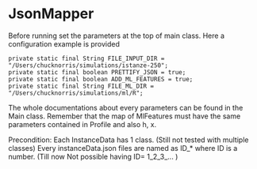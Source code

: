 # JsonMapper

Before running set the parameters at the top of main class.
Here a configuration example is provided
	
	private static final String FILE_INPUT_DIR = "/Users/chucknorris/simulations/istanze-250";
	private static final boolean PRETTIFY_JSON = true;
	private static final boolean ADD_ML_FEATURES = true;
	private static final String FILE_ML_DIR = "/Users/chucknorris/simulations/ml/R";
	

The whole documentations about every parameters can be found in the Main class.
Remember that the map of MlFeatures must have the same parameters contained in Profile and also h, x.


Precondition: Each InstanceData has 1 class. (Still not tested with multiple classes)
Every instanceData.json files are named as ID_* where ID is a number. (Till now Not possible having ID= 1_2_3_... )